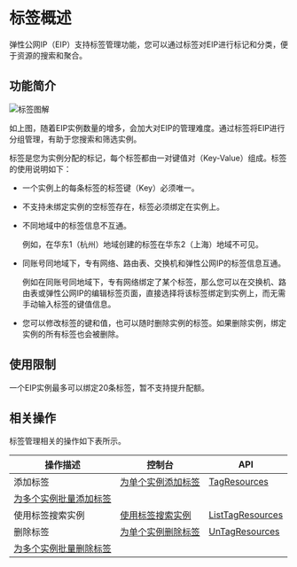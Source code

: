 # 标签概述

弹性公网IP（EIP）支持标签管理功能，您可以通过标签对EIP进行标记和分类，便于资源的搜索和聚合。

## 功能简介

![标签图解](https://static-aliyun-doc.oss-accelerate.aliyuncs.com/assets/img/zh-CN/7877321261/p67381.png)

如上图，随着EIP实例数量的增多，会加大对EIP的管理难度。通过标签将EIP进行分组管理，有助于您搜索和筛选实例。

标签是您为实例分配的标记，每个标签都由一对键值对（Key-Value）组成。标签的使用说明如下：

-   一个实例上的每条标签的标签键（Key）必须唯一。
-   不支持未绑定实例的空标签存在，标签必须绑定在实例上。
-   不同地域中的标签信息不互通。

    例如，在华东1（杭州）地域创建的标签在华东2（上海）地域不可见。

-   同账号同地域下，专有网络、路由表、交换机和弹性公网IP的标签信息互通。

    例如在同账号同地域下，专有网络绑定了某个标签，那么您可以在交换机、路由表或弹性公网IP的编辑标签页面，直接选择将该标签绑定到实例上，而无需手动输入标签的键值信息。

-   您可以修改标签的键和值，也可以随时删除实例的标签。如果删除实例，绑定实例的所有标签也会被删除。

## 使用限制

一个EIP实例最多可以绑定20条标签，暂不支持提升配额。

## 相关操作

标签管理相关的操作如下表所示。

|操作描述|控制台|API|
|----|---|---|
|添加标签|[为单个实例添加标签](/cn.zh-CN/用户指南/标签管理/添加标签/为单个实例添加标签.md)|[TagResources](/cn.zh-CN/API参考/标签/TagResources.md)|
|[为多个实例批量添加标签](/cn.zh-CN/用户指南/标签管理/添加标签/为多个实例批量添加标签.md)|
|使用标签搜索实例|[使用标签搜索实例](/cn.zh-CN/用户指南/标签管理/使用标签搜索实例.md)|[ListTagResources](/cn.zh-CN/API参考/标签/ListTagResources.md)|
|删除标签|[为单个实例删除标签](/cn.zh-CN/用户指南/标签管理/删除标签/为单个实例删除标签.md)|[UnTagResources](/cn.zh-CN/API参考/标签/UnTagResources.md)|
|[为多个实例批量删除标签](/cn.zh-CN/用户指南/标签管理/删除标签/为多个实例批量删除标签.md)|

